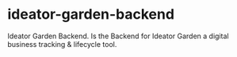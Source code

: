 # ideator-garden-backend
Ideator Garden Backend. Is the Backend for Ideator Garden a digital business tracking &amp; lifecycle tool.  
